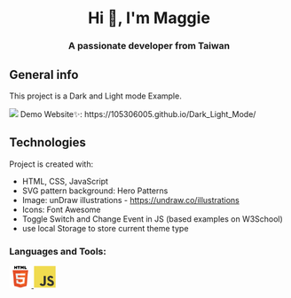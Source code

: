 <h1 align="center">Hi 👋, I'm Maggie</h1>
<h3 align="center">A passionate developer from Taiwan</h3>

## General info

This project is a Dark and Light mode Example.

<img src="https://maggiepractice.s3.amazonaws.com/darklightmode.gif" width="600" />
Demo Website✨: https://105306005.github.io/Dark_Light_Mode/

## Technologies

Project is created with:

- HTML, CSS, JavaScript
- SVG pattern background: Hero Patterns
- Image: unDraw illustrations - https://undraw.co/illustrations
- Icons: Font Awesome
- Toggle Switch and Change Event in JS (based examples on W3School)
- use local Storage to store current theme type

<h3 align="left">Languages and Tools:</h3>
<p align="left"> <a href="https://www.w3.org/html/" target="_blank"> <img src="https://raw.githubusercontent.com/devicons/devicon/master/icons/html5/html5-original-wordmark.svg" alt="html5" width="40" height="40"/> </a> <a href="https://developer.mozilla.org/en-US/docs/Web/JavaScript" target="_blank"> <img src="https://raw.githubusercontent.com/devicons/devicon/master/icons/javascript/javascript-original.svg" alt="javascript" width="40" height="40"/> </a> </p>

